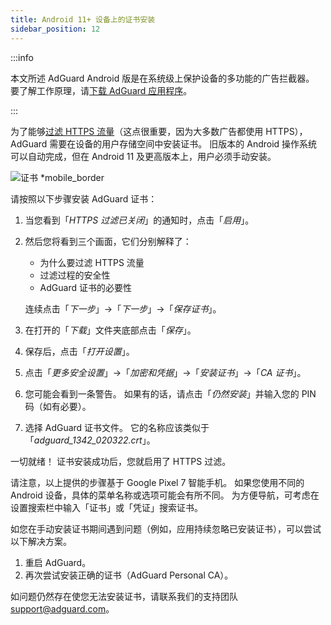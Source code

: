 ```yaml
---
title: Android 11+ 设备上的证书安装
sidebar_position: 12
---
```


:::info

本文所述 AdGuard Android 版是在系统级上保护设备的多功能的广告拦截器。 要了解工作原理，请[下载 AdGuard 应用程序](https://agrd.io/download-kb-adblock)。

:::

为了能够[过滤 HTTPS 流量](/general/https-filtering/what-is-https-filtering.md)（这点很重要，因为大多数广告都使用 HTTPS），AdGuard 需要在设备的用户存储空间中安装证书。 旧版本的 Android 操作系统可以自动完成，但在 Android 11 及更高版本上，用户必须手动安装。

![证书 *mobile_border](https://cdn.adtidy.org/content/kb/ad_blocker/android/solving_problems/manual-certificate/g.gif)

请按照以下步骤安装 AdGuard 证书：

1. 当您看到「*HTTPS 过滤已关闭*」的通知时，点击「*启用*」。

1. 然后您将看到三个画面，它们分别解释了：
    - 为什么要过滤 HTTPS 流量
    - 过滤过程的安全性
    - AdGuard 证书的必要性

    连续点击「*下一步*」→「*下一步*」→「*保存证书*」。

1. 在打开的「*下载*」文件夹底部点击「*保存*」。

1. 保存后，点击「*打开设置*」。

1. 点击「*更多安全设置*」→「*加密和凭据*」→「*安装证书*」→「*CA 证书*」。

1. 您可能会看到一条警告。 如果有的话，请点击「*仍然安装*」并输入您的 PIN 码（如有必要）。

1. 选择 AdGuard 证书文件。 它的名称应该类似于「*adguard_1342_020322.crt*」。

一切就绪！ 证书安装成功后，您就启用了 HTTPS 过滤。

请注意，以上提供的步骤基于 Google Pixel 7 智能手机。 如果您使用不同的 Android 设备，具体的菜单名称或选项可能会有所不同。 为方便导航，可考虑在设置搜索栏中输入「证书」或「凭证」搜索证书。

如您在手动安装证书期间遇到问题（例如，应用持续忽略已安装证书），可以尝试以下解决方案。

1. 重启 AdGuard。
2. 再次尝试安装正确的证书（AdGuard Personal CA）。

如问题仍然存在使您无法安装证书，请联系我们的支持团队 support@adguard.com。
